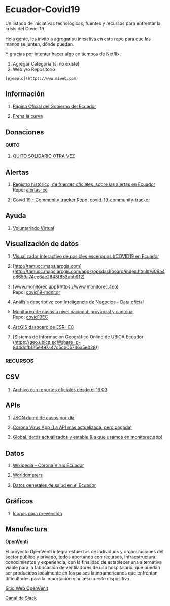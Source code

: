 # Ecuador-Covid19
Un listado de iniciativas tecnológicas, fuentes y recursos para enfrentar la crisis del Covid-19

Hola gente, les invito a agregar su iniciativa en este repo para que las manos se junten, dónde puedan.

Y gracias por intentar hacer algo en tiempos de Netflix.

1. Agregar Categoría (si no existe)
2. Web y/o Repositorio

`[ejemplo](https://www.miweb.com)`

## Información

1. [Página Oficial del Gobierno del Ecuador](https://coronavirusecuador.com/)

2. [Frena la curva](https://ecuador.frenalacurva.net)


## Donaciones


#### QUITO

1. [QUITO SOLIDARIO OTRA VEZ](http://donaciones.quito.gob.ec)


## Alertas

1. [Registro histórico, de fuentes oficiales, sobre las alertas en Ecuador](https://alertas.ec/)
   Repo: [alertas-ec](https://github.com/mijailr/alertas.ec)

2. [Covid 19 - Community tracker](https://community-tracker-covid-19.firebaseapp.com/)
   Repo: [covid-19-community-tracker](https://github.com/LuisReinoso/covid-19-community-tracker)

## Ayuda

1. [Voluntariado Virtual](http://voluntarios.fcr.org.ec/)


## Visualización de datos

1. [Visualizador interactivo de posibles escenarios #COVID19 en Ecuador](https://sites.google.com/view/lia-modo-covid-19-ecuador/visualizador)

2. [http://tamucc.maps.arcgis.com](http://tamucc.maps.arcgis.com/apps/opsdashboard/index.html#/606a4c8659a74ee6ae2848f852abb912)

3. [www.monitorec.app](https://www.monitorec.app)  
   Repo: [covid19-monitor](https://github.com/juanmnl/covid19-monitor)

4. [Análisis descriptivo con Inteligencia de Negocios - Data oficial](https://pixfall.appspot.com/)

5. [Monitoreo de casos a nivel nacional, provincial y cantonal](https://loreabad6.github.io/covid19EC/covid19EC.html)   
   Repo: [covid19EC](https://github.com/loreabad6/covid19EC)
    
6. [ArcGIS dasboard de ESRI-EC](https://esriec.maps.arcgis.com/apps/opsdashboard/index.html#/82919cbd50fc47c6b713c89b08c3ffdd)    

7. [Sistema de Información Geográfico Online de UBICA Ecuador (https://geo.ubica.ec/#share=g-8d4dcfb125e497a47d5cb05746a5e028)]

### RECURSOS

## CSV

1. [Archivo con reportes oficiales desde el 13.03](https://github.com/pablora19/COVID19_EC)

## APIs

1. [JSON dump de casos por día](https://pomber.github.io/covid19/timeseries.json)

2. [Corona Virus App (La API más actualizada, pero pagada)](https://www.notion.so/Covid-19-Coronavirus-API-d1ce9d47e64c473bbc9a034661477e84)

3. [Global, datos actualizados y estable (La que usamos en monitorec.app)](https://covid19.mathdro.id/api/)

## Datos

1. [Wikipedia - Corona Virus Ecuador](https://en.wikipedia.org/wiki/2020_coronavirus_pandemic_in_Ecuador)

2. [Worldometers](https://www.worldometers.info/coronavirus/#countries)

3. [Datos generales de salud en el Ecuador](https://www.who.int/data/gho/data/countries/country-details/GHO/ecuador?countryProfileId=e7b60e30-efb8-470b-9014-98cfb08567ea)



## Gráficos

1. [Iconos para prevención](https://www.iconfinder.com/p/coronavirus-awareness-icons)

## Manufactura

**OpenVenti**

El proyecto OpenVenti integra esfuerzos de individuos y organizaciones del sector público y privado, todos aportando con recursos, infraestructura, conocimientos y experiencia, con la finalidad de establecer una alternativa viable para la fabricación de ventiladores de uso hospitalario, que puedan ser producidos localmente en los países latinoamericanos que enfrentan dificultades para la importación y acceso a este dispositivo.

[Sitio Web OpenVenit](https://openventi.org/es/)

[Canal de Slack](https://openventi.slack.com/join/shared_invite/zt-ctm3x94i-xqfaEFOHAGQyt285knf5pQ)
